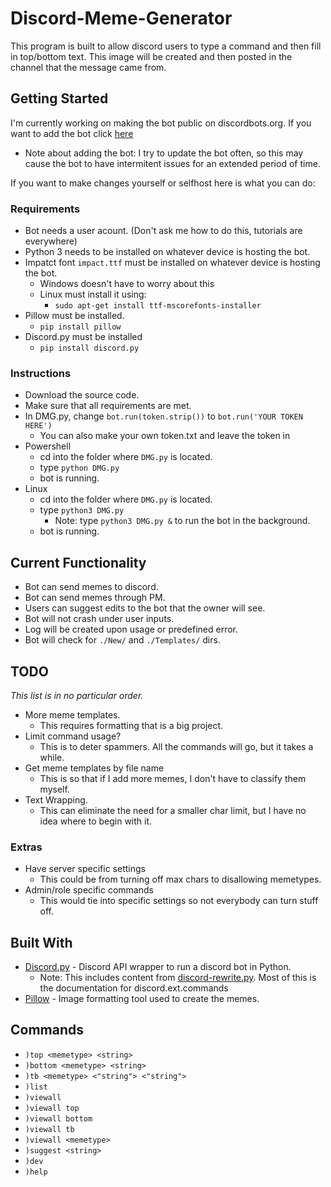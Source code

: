 # Discord-Meme-Generator
This program is built to allow discord users to type a command and then fill in top/bottom text. 
This image will be created and then posted in the channel that the message came from.

## Getting Started
I'm currently working on making the bot public on discordbots.org. If you want to add the bot click [here](https://discordapp.com/api/oauth2/authorize?client_id=431504219866923008&permissions=67218432&scope=bot)
 * Note about adding the bot: I try to update the bot often, so this may cause the bot to have intermitent issues for an extended period of time. 

If you want to make changes yourself or selfhost here is what you can do:

### Requirements
* Bot needs a user acount. (Don't ask me how to do this, tutorials are everywhere)
* Python 3 needs to be installed on whatever device is hosting the bot.
* Impatct font `impact.ttf` must be installed on whatever device is hosting the bot.
  * Windows doesn't have to worry about this
  * Linux must install it using: 
    * ```sudo apt-get install ttf-mscorefonts-installer```
* Pillow must be installed.
  * ```pip install pillow```
* Discord.py must be installed
  * ```pip install discord.py```

### Instructions
* Download the source code.
* Make sure that all requirements are met. 
* In DMG.py, change `bot.run(token.strip())` to `bot.run('YOUR TOKEN HERE')`
  * You can also make your own token.txt and leave the token in
* Powershell
  * cd into the folder where `DMG.py` is located.
  * type `python DMG.py` 
  * bot is running.
* Linux
  * cd into the folder where `DMG.py` is located.
  * type `python3 DMG.py`
    * Note: type `python3 DMG.py &` to run the bot in the background.
  * bot is running.

## Current Functionality
* Bot can send memes to discord.
* Bot can send memes through PM.
* Users can suggest edits to the bot that the owner will see.
* Bot will not crash under user inputs.
* Log will be created upon usage or predefined error.
* Bot will check for `./New/` and `./Templates/` dirs. 

## TODO
*This list is in no particular order.*
* More meme templates.
  * This requires formatting that is a big project.
* Limit command usage?
  * This is to deter spammers. All the commands will go, but it takes a while.
* Get meme templates by file name
  * This is so that if I add more memes, I don't have to classify them myself.
* Text Wrapping.
  * This can eliminate the need for a smaller char limit, but I have no idea where to begin with it.

### Extras
* Have server specific settings
  * This could be from turning off max chars to disallowing memetypes.
* Admin/role specific commands
  * This would tie into specific settings so not everybody can turn stuff off. 

## Built With
* [Discord.py](https://github.com/Rapptz/discord.py) - Discord API wrapper to run a discord bot in Python.
  * Note: This includes content from [discord-rewrite.py](https://discordpy.readthedocs.io/en/rewrite/index.html).
  Most of this is the documentation for discord.ext.commands
* [Pillow](https://pillow.readthedocs.io/en/3.0.x/index.html) - Image formatting tool used to create the memes.

## Commands
* `)top <memetype> <string>`
* `)bottom <memetype> <string>`
* `)tb <memetype> <"string"> <"string">`
* `)list`
* `)viewall`
* `)viewall top`
* `)viewall bottom`
* `)viewall tb`
* `)viewall <memetype>`
* `)suggest <string>`
* `)dev`
* `)help`
